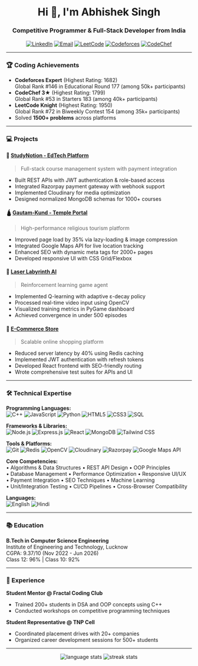 <h1 align="center">Hi 👋, I'm Abhishek Singh</h1>
<h3 align="center">Competitive Programmer & Full-Stack Developer from India</h3>

<p align="center">
  <a href="[https://www.linkedin.com/in/yourprofile/](https://www.linkedin.com/in/abhishek-singh-63a715258/)" target="blank"><img align="center" src="https://img.shields.io/badge/LinkedIn-0A66C2?style=for-the-badge&logo=linkedin&logoColor=white" alt="LinkedIn"/></a>
  <a href="mailto:abhishek1482003@gmail.com"><img align="center" src="https://img.shields.io/badge/Gmail-EA4335?style=for-the-badge&logo=gmail&logoColor=white" alt="Email"/></a>
  <a href="https://leetcode.com/yourprofile" target="blank"><img align="center" src="https://img.shields.io/badge/LeetCode-FFA116?style=for-the-badge&logo=leetcode&logoColor=black" alt="LeetCode"/></a>
  <a href="https://codeforces.com/profile/yourprofile" target="blank"><img align="center" src="https://img.shields.io/badge/Codeforces-1F8ACB?style=for-the-badge&logo=codeforces&logoColor=white" alt="Codeforces"/></a>
  <a href="https://www.codechef.com/users/yourprofile" target="blank"><img align="center" src="https://img.shields.io/badge/CodeChef-5B4638?style=for-the-badge&logo=codechef&logoColor=white" alt="CodeChef"/></a>
</p>

---

### 🏆 Coding Achievements
- **Codeforces Expert** (Highest Rating: 1682)  
  Global Rank #146 in Educational Round 177 (among 50k+ participants)
- **CodeChef 3★** (Highest Rating: 1799)  
  Global Rank #53 in Starters 183 (among 40k+ participants)
- **LeetCode Knight** (Highest Rating: 1950)  
  Global Rank #72 in Biweekly Contest 154 (among 35k+ participants)
- Solved **1500+ problems** across platforms

---

### 💻 Projects

#### 🚀 [StudyNotion - EdTech Platform](https://github.com/yourusername/repo)
> Full-stack course management system with payment integration
- Built REST APIs with JWT authentication & role-based access
- Integrated Razorpay payment gateway with webhook support
- Implemented Cloudinary for media optimization
- Designed normalized MongoDB schemas for 1000+ courses

#### 🛕 [Gautam-Kund - Temple Portal](https://github.com/yourusername/repo)
> High-performance religious tourism platform
- Improved page load by 35% via lazy-loading & image compression
- Integrated Google Maps API for live location tracking
- Enhanced SEO with dynamic meta tags for 2000+ pages
- Developed responsive UI with CSS Grid/Flexbox

#### 🧠 [Laser Labyrinth AI](https://github.com/yourusername/repo)
> Reinforcement learning game agent
- Implemented Q-learning with adaptive ε-decay policy
- Processed real-time video input using OpenCV
- Visualized training metrics in PyGame dashboard
- Achieved convergence in under 500 episodes

#### 🛒 [E-Commerce Store](https://github.com/yourusername/repo)
> Scalable online shopping platform
- Reduced server latency by 40% using Redis caching
- Implemented JWT authentication with refresh tokens
- Developed React frontend with SEO-friendly routing
- Wrote comprehensive test suites for APIs and UI

---

### 🛠️ Technical Expertise

**Programming Languages:**  
![C++](https://img.shields.io/badge/C++-00599C?logo=c%2B%2B&logoColor=white)
![JavaScript](https://img.shields.io/badge/JavaScript-F7DF1E?logo=javascript&logoColor=black)
![Python](https://img.shields.io/badge/Python-3776AB?logo=python&logoColor=white)
![HTML5](https://img.shields.io/badge/HTML5-E34F26?logo=html5&logoColor=white)
![CSS3](https://img.shields.io/badge/CSS3-1572B6?logo=css3&logoColor=white)
![SQL](https://img.shields.io/badge/SQL-4479A1?logo=mysql&logoColor=white)

**Frameworks & Libraries:**  
![Node.js](https://img.shields.io/badge/Node.js-339933?logo=nodedotjs&logoColor=white)
![Express.js](https://img.shields.io/badge/Express.js-000000?logo=express&logoColor=white)
![React](https://img.shields.io/badge/React-61DAFB?logo=react&logoColor=black)
![MongoDB](https://img.shields.io/badge/MongoDB-47A248?logo=mongodb&logoColor=white)
![Tailwind CSS](https://img.shields.io/badge/Tailwind_CSS-06B6D4?logo=tailwindcss&logoColor=white)

**Tools & Platforms:**  
![Git](https://img.shields.io/badge/Git-F05032?logo=git&logoColor=white)
![Redis](https://img.shields.io/badge/Redis-DC382D?logo=redis&logoColor=white)
![OpenCV](https://img.shields.io/badge/OpenCV-5C3EE8?logo=opencv&logoColor=white)
![Cloudinary](https://img.shields.io/badge/Cloudinary-3448C5?logo=cloudinary&logoColor=white)
![Razorpay](https://img.shields.io/badge/Razorpay-0C2451?logo=razorpay&logoColor=white)
![Google Maps API](https://img.shields.io/badge/Google_Maps-4285F4?logo=googlemaps&logoColor=white)

**Core Competencies:**  
• Algorithms & Data Structures • REST API Design • OOP Principles  
• Database Management • Performance Optimization • Responsive UI/UX  
• Payment Integration • SEO Techniques • Machine Learning  
• Unit/Integration Testing • CI/CD Pipelines • Cross-Browser Compatibility

**Languages:**  
![English](https://img.shields.io/badge/English-Fluent-2CA5E0?logo=googletranslate)
![Hindi](https://img.shields.io/badge/Hindi-Native_speaker-2CA5E0?logo=googletranslate)

---

### 📚 Education
**B.Tech in Computer Science Engineering**  
Institute of Engineering and Technology, Lucknow  
CGPA: 9.37/10 (Nov 2022 - Jun 2026)  
Class 12: 96% | Class 10: 92%

---

### 💼 Experience
**Student Mentor @ Fractal Coding Club**  
- Trained 200+ students in DSA and OOP concepts using C++  
- Conducted workshops on competitive programming techniques  

**Student Representative @ TNP Cell**  
- Coordinated placement drives with 20+ companies  
- Organized career development sessions for 500+ students

---

<p align="center">
  <img src="https://github-readme-stats.vercel.app/api/top-langs?username=yourusername&show_icons=true&locale=en&layout=compact&theme=radical" alt="language stats"/>
  <img src="https://github-readme-streak-stats.herokuapp.com/?user=yourusername&theme=radical" alt="streak stats"/>
</p>
